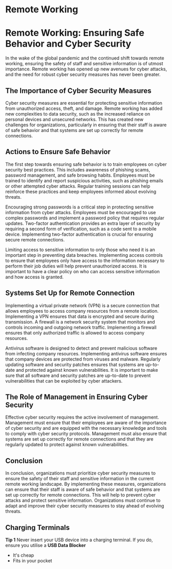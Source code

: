 # Remote Working

# Remote Working: Ensuring Safe Behavior and Cyber Security

In the wake of the global pandemic and the continued shift towards remote working, ensuring the safety of staff and sensitive information is of utmost importance. Remote working has opened up new avenues for cyber attacks, and the need for robust cyber security measures has never been greater.

## The Importance of Cyber Security Measures

Cyber security measures are essential for protecting sensitive information from unauthorized access, theft, and damage. Remote working has added new complexities to data security, such as the increased reliance on personal devices and unsecured networks. This has created new challenges for organizations, particularly in ensuring that their staff is aware of safe behavior and that systems are set up correctly for remote connections.

## Actions to Ensure Safe Behavior

The first step towards ensuring safe behavior is to train employees on cyber security best practices. This includes awareness of phishing scams, password management, and safe browsing habits. Employees must be trained to identify and report suspicious activities, such as phishing emails or other attempted cyber attacks. Regular training sessions can help reinforce these practices and keep employees informed about evolving threats.

Encouraging strong passwords is a critical step in protecting sensitive information from cyber attacks. Employees must be encouraged to use complex passwords and implement a password policy that requires regular updates. Two-factor authentication provides an extra layer of security by requiring a second form of verification, such as a code sent to a mobile device. Implementing two-factor authentication is crucial for ensuring secure remote connections.

Limiting access to sensitive information to only those who need it is an important step in preventing data breaches. Implementing access controls to ensure that employees only have access to the information necessary to perform their job duties will help prevent unauthorized access. It is important to have a clear policy on who can access sensitive information and how access is granted.

## Systems Set Up for Remote Connection

Implementing a virtual private network (VPN) is a secure connection that allows employees to access company resources from a remote location. Implementing a VPN ensures that data is encrypted and secure during transmission. A firewall is a network security system that monitors and controls incoming and outgoing network traffic. Implementing a firewall ensures that only authorized traffic is allowed to access company resources.

Antivirus software is designed to detect and prevent malicious software from infecting company resources. Implementing antivirus software ensures that company devices are protected from viruses and malware. Regularly updating software and security patches ensures that systems are up-to-date and protected against known vulnerabilities. It is important to make sure that all software and security patches are up-to-date to prevent vulnerabilities that can be exploited by cyber attackers.

## The Role of Management in Ensuring Cyber Security

Effective cyber security requires the active involvement of management. Management must ensure that their employees are aware of the importance of cyber security and are equipped with the necessary knowledge and tools to comply with cyber security protocols. Management must also ensure that systems are set up correctly for remote connections and that they are regularly updated to protect against known vulnerabilities.

## Conclusion

In conclusion, organizations must prioritize cyber security measures to ensure the safety of their staff and sensitive information in the current remote working landscape. By implementing these measures, organizations can ensure that their staff is aware of safe behavior and that systems are set up correctly for remote connections. This will help to prevent cyber attacks and protect sensitive information. Organizations must continue to adapt and improve their cyber security measures to stay ahead of evolving threats.


## Charging Terminals

**Tip 1**
Never insert your USB device into a charging terminal. If you do, ensure you utilise a **USB Data Blocker**
- It's cheap
- Fits in your pocket